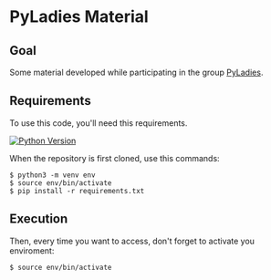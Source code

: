 # PyLadies Material

## Goal

Some material developed while participating in the group [PyLadies](https://brasil.pyladies.com/).

## Requirements

To use this code, you'll need this requirements.   

[![Python Version](https://img.shields.io/badge/python-3.8.2-green)](https://www.python.org/downloads/release/python-382/)

When the repository is first cloned, use this commands:
```
$ python3 -m venv env
$ source env/bin/activate
$ pip install -r requirements.txt
```

## Execution
Then, every time you want to access, don't forget to activate you enviroment:
```
$ source env/bin/activate
```



